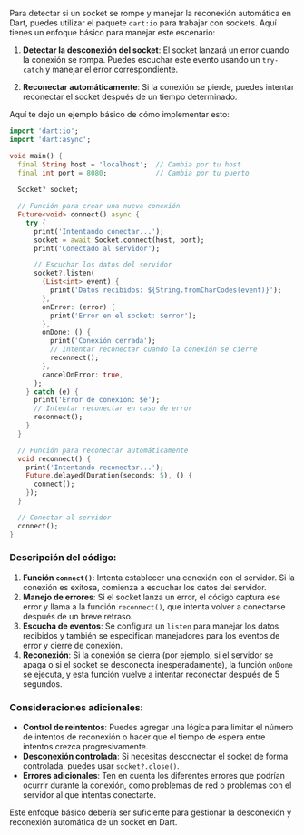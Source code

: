 Para detectar si un socket se rompe y manejar la reconexión automática en Dart, puedes utilizar el paquete `dart:io` para trabajar con sockets. Aquí tienes un enfoque básico para manejar este escenario:

1. **Detectar la desconexión del socket**: El socket lanzará un error cuando la conexión se rompa. Puedes escuchar este evento usando un `try-catch` y manejar el error correspondiente.
  
2. **Reconectar automáticamente**: Si la conexión se pierde, puedes intentar reconectar el socket después de un tiempo determinado.

Aquí te dejo un ejemplo básico de cómo implementar esto:

```dart
import 'dart:io';
import 'dart:async';

void main() {
  final String host = 'localhost';  // Cambia por tu host
  final int port = 8080;            // Cambia por tu puerto
  
  Socket? socket;

  // Función para crear una nueva conexión
  Future<void> connect() async {
    try {
      print('Intentando conectar...');
      socket = await Socket.connect(host, port);
      print('Conectado al servidor');

      // Escuchar los datos del servidor
      socket?.listen(
        (List<int> event) {
          print('Datos recibidos: ${String.fromCharCodes(event)}');
        },
        onError: (error) {
          print('Error en el socket: $error');
        },
        onDone: () {
          print('Conexión cerrada');
          // Intentar reconectar cuando la conexión se cierre
          reconnect();
        },
        cancelOnError: true,
      );
    } catch (e) {
      print('Error de conexión: $e');
      // Intentar reconectar en caso de error
      reconnect();
    }
  }

  // Función para reconectar automáticamente
  void reconnect() {
    print('Intentando reconectar...');
    Future.delayed(Duration(seconds: 5), () {
      connect();
    });
  }

  // Conectar al servidor
  connect();
}
```

### Descripción del código:
1. **Función `connect()`**: Intenta establecer una conexión con el servidor. Si la conexión es exitosa, comienza a escuchar los datos del servidor.
2. **Manejo de errores**: Si el socket lanza un error, el código captura ese error y llama a la función `reconnect()`, que intenta volver a conectarse después de un breve retraso.
3. **Escucha de eventos**: Se configura un `listen` para manejar los datos recibidos y también se especifican manejadores para los eventos de error y cierre de conexión.
4. **Reconexión**: Si la conexión se cierra (por ejemplo, si el servidor se apaga o si el socket se desconecta inesperadamente), la función `onDone` se ejecuta, y esta función vuelve a intentar reconectar después de 5 segundos.

### Consideraciones adicionales:
- **Control de reintentos**: Puedes agregar una lógica para limitar el número de intentos de reconexión o hacer que el tiempo de espera entre intentos crezca progresivamente.
- **Desconexión controlada**: Si necesitas desconectar el socket de forma controlada, puedes usar `socket?.close()`.
- **Errores adicionales**: Ten en cuenta los diferentes errores que podrían ocurrir durante la conexión, como problemas de red o problemas con el servidor al que intentas conectarte.

Este enfoque básico debería ser suficiente para gestionar la desconexión y reconexión automática de un socket en Dart.